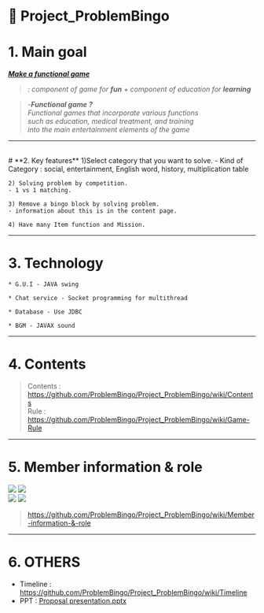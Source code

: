 # :jack_o_lantern: Project_ProblemBingo
# **1. Main goal**

**_<u>Make a functional game</u>_**

> _: component of game for **fun** + component of education for **learning**_

> _-**Functional game ?**<br>_
>  _Functional games that incorporate various functions<br>_ 
>  _such as education, medical treatment, and training<br>_
>  _into the main entertainment elements of the game<br>_

***
<br>
# **2. Key features**
    1)Select category that you want to solve.
    - Kind of Category : social, entertainment, English word, history, multiplication table

    2) Solving problem by competition.
    - 1 vs 1 matching.

    3) Remove a bingo block by solving problem.
    - information about this is in the content page.

    4) Have many Item function and Mission.
***

# **3. Technology**
    * G.U.I - JAVA swing

    * Chat service - Socket programming for multithread

    * Database - Use JDBC

    * BGM - JAVAX sound

***
# **4. Contents**
    
> Contents : https://github.com/ProblemBingo/Project_ProblemBingo/wiki/Contents <br>
> Rule : https://github.com/ProblemBingo/Project_ProblemBingo/wiki/Game-Rule

***
# **5. Member information & role**
![](https://user-images.githubusercontent.com/32705138/32159852-7a28034e-bd92-11e7-9b0a-7e150abc44e3.jpg)
![](https://user-images.githubusercontent.com/32705138/32159848-77b4e51e-bd92-11e7-8a6f-66e787cf8c55.jpg)
<br>
![](https://user-images.githubusercontent.com/32705138/32159849-78de912e-bd92-11e7-83e5-80a67eeb6b6d.jpg)
![](https://user-images.githubusercontent.com/32705138/32159788-3eaf82ce-bd92-11e7-89a3-aaa3c7985c06.jpg)
> https://github.com/ProblemBingo/Project_ProblemBingo/wiki/Member-information-&-role

***
# **6. OTHERS**
* Timeline : https://github.com/ProblemBingo/Project_ProblemBingo/wiki/Timeline
* PPT : [Proposal presentation.pptx](https://github.com/ProblemBingo/Project_ProblemBingo/files/1426247/proposal_6.pptx)

